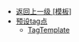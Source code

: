 - [返回上一级 [模板]](zh-CN/EdgeLinkStudio/工程管理/工程管理扩展功能/模板/)
- [预设tag点](zh-CN/EdgeLinkStudio/工程管理/工程管理扩展功能/模板/预设tag点/)
  - [TagTemplate](zh-CN/EdgeLinkStudio/工程管理/工程管理扩展功能/模板/预设tag点/TagTemplate.md)
